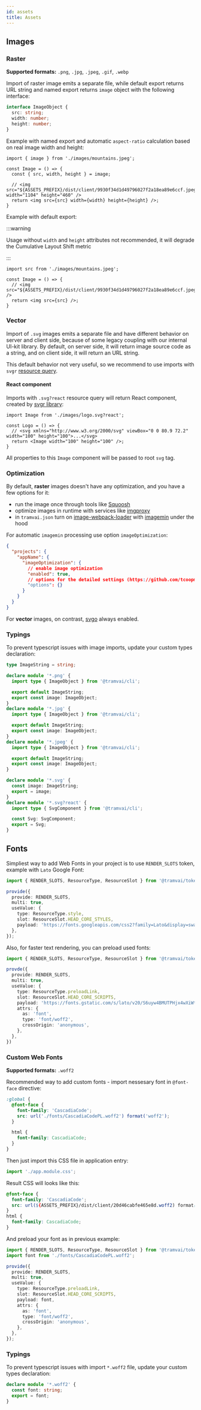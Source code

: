 ```yaml
---
id: assets
title: Assets
---
```


## Images

### Raster

**Supported formats:** `.png`, `.jpg`, `.jpeg`, `.gif`, `.webp`

Import of raster image emits a separate file, while default export returns URL string and named export returns `image` object with the following interface:

```ts
interface ImageObject {
  src: string;
  width: number;
  height: number;
}
```

Example with named export and automatic `aspect-ratio` calculation based on real image width and height:

```tsx
import { image } from './images/mountains.jpeg';

const Image = () => {
  const { src, width, height } = image;

  // <img src="${ASSETS_PREFIX}/dist/client/9930f34d1d49796027f2a18ea89e6ccf.jpeg" width="1104" height="460" />
  return <img src={src} width={width} height={height} />;
}
```

Example with default export:

:::warning

Usage without `width` and `height` attributes not recommended, it will degrade the Cumulative Layout Shift metric

:::

```tsx
import src from './images/mountains.jpeg';

const Image = () => {
  // <img src="${ASSETS_PREFIX}/dist/client/9930f34d1d49796027f2a18ea89e6ccf.jpeg" />
  return <img src={src} />;
}
```

### Vector

Import of `.svg` images emits a separate file and have different behavior on server and client side, because of some legacy coupling with our internal UI-kit library. By default, on server side, it will return image source code as a string, and on client side, it will return an URL string.

This default behavior not very useful, so we recommend to use imports with `svgr` [resource query](https://webpack.js.org/configuration/module/#ruleresourcequery).

#### React component

Imports with `.svg?react` resource query will return React component, created by [svgr library](https://react-svgr.com/):

```tsx
import Image from './images/logo.svg?react';

const Logo = () => {
  // <svg xmlns="http://www.w3.org/2000/svg" viewBox="0 0 80.9 72.2" width="100" height="100">...</svg>
  return <Image width="100" height="100" />;
}
```

All properties to this `Image` component will be passed to root `svg` tag.

### Optimization

By default, **raster** images doesn't have any optimization, and you have a few options for it:

- run the image once through tools like [Squoosh](https://github.com/GoogleChromeLabs/squoosh)
- optimize images in runtime with services like [imgproxy](https://imgproxy.net/)
- in `tramvai.json` turn on [image-webpack-loader](https://github.com/tcoopman/image-webpack-loader) with [imagemin](https://github.com/imagemin/imagemin) under the hood

For automatic `imagemin` processing use option `imageOptimization`:

```json title="tramvai.json"
{
  "projects": {
    "appName": {
      "imageOptimization": {
        // enable image optimization
        "enabled": true,
        // options for the detailed settings (https://github.com/tcoopman/image-webpack-loader#options)
        "options": {}
      }
    }
  }
}
```

For **vector** images, on contrast, [svgo](https://github.com/svg/svgo) always enabled.

### Typings

To prevent typescript issues with image imports, update your custom types declaration:

```ts title="typings.d.ts"
type ImageString = string;

declare module '*.png' {
  import type { ImageObject } from '@tramvai/cli';

  export default ImageString;
  export const image: ImageObject;
}
declare module '*.jpg' {
  import type { ImageObject } from '@tramvai/cli';

  export default ImageString;
  export const image: ImageObject;
}
declare module '*.jpeg' {
  import type { ImageObject } from '@tramvai/cli';

  export default ImageString;
  export const image: ImageObject;
}

declare module '*.svg' {
  const image: ImageString;
  export = image;
}
declare module '*.svg?react' {
  import type { SvgComponent } from '@tramvai/cli';

  const Svg: SvgComponent;
  export = Svg;
}
```

## Fonts

Simpliest way to add Web Fonts in your project is to use `RENDER_SLOTS` token, example with `Lato` Google Font:

```ts
import { RENDER_SLOTS, ResourceType, ResourceSlot } from '@tramvai/tokens-render';

provide({
  provide: RENDER_SLOTS,
  multi: true,
  useValue: {
    type: ResourceType.style,
    slot: ResourceSlot.HEAD_CORE_STYLES,
    payload: 'https://fonts.googleapis.com/css2?family=Lato&display=swap',
  },
});
```

Also, for faster text rendering, you can preload used fonts:

```ts
import { RENDER_SLOTS, ResourceType, ResourceSlot } from '@tramvai/tokens-render';

provde({
  provide: RENDER_SLOTS,
  multi: true,
  useValue: {
    type: ResourceType.preloadLink,
    slot: ResourceSlot.HEAD_CORE_SCRIPTS,
    payload: 'https://fonts.gstatic.com/s/lato/v20/S6uyw4BMUTPHjx4wXiWtFCc.woff2',
    attrs: {
      as: 'font',
      type: 'font/woff2',
      crossOrigin: 'anonymous',
    },
  },
})
```

### Custom Web Fonts

**Supported formats:** `.woff2`

Recommended way to add custom fonts - import nessesary font in `@font-face` directive:

```css title="app.module.css"
:global {
  @font-face {
    font-family: 'CascadiaCode';
    src: url('./fonts/CascadiaCodePL.woff2') format('woff2');
  }

  html {
    font-family: CascadiaCode;
  }
}
```

Then just import this CSS file in application entry:

```ts title="index.ts"
import './app.module.css';
```

Result CSS will looks like this:

```css
@font-face {
  font-family: 'CascadiaCode';
  src: url(${ASSETS_PREFIX}/dist/client/20d46cabfe465e8d.woff2) format('woff2');
}
html {
  font-family: CascadiaCode;
}
```

And preload your font as in previous example:

```ts
import { RENDER_SLOTS, ResourceType, ResourceSlot } from '@tramvai/tokens-render';
import font from './fonts/CascadiaCodePL.woff2';

provide({
  provide: RENDER_SLOTS,
  multi: true,
  useValue: {
    type: ResourceType.preloadLink,
    slot: ResourceSlot.HEAD_CORE_SCRIPTS,
    payload: font,
    attrs: {
      as: 'font',
      type: 'font/woff2',
      crossOrigin: 'anonymous',
    },
  },
});
```

### Typings

To prevent typescript issues with import `*.woff2` file, update your custom types declaration:

```ts title="typings.d.ts"
declare module '*.woff2' {
  const font: string;
  export = font;
}
```

